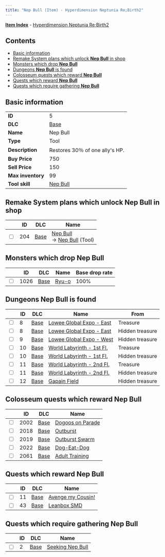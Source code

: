 ```yaml
---
title: "Nep Bull (Item) - Hyperdimension Neptunia Re;Birth2"
---
```


[**Item Index**](/neptunia/rb2/item/index.html) - [Hyperdimension Neptunia Re;Birth2](/neptunia/rb2)

## Contents

- [Basic information](#basic-information)
- [Remake System plans which unlock **Nep Bull** in shop](#remake-system-plans-which-unlock-nep-bull-in-shop)
- [Monsters which drop **Nep Bull**](#monsters-which-drop-nep-bull)
- [Dungeons **Nep Bull** is found](#dungeons-nep-bull-is-found)
- [Colosseum quests which reward **Nep Bull**](#colosseum-quests-which-reward-nep-bull)
- [Quests which reward **Nep Bull**](#quests-which-reward-nep-bull)
- [Quests which require gathering **Nep Bull**](#quests-which-require-gathering-nep-bull)

## Basic information

|   |   |
| -- | -- |
| **ID** | 5 |
| **DLC** | [Base](/neptunia/rb2/dlc/0-base.html) |
| **Name** | Nep Bull |
| **Type** | Tool |
| **Description** | Restores 30％ of one ally's HP. |
| **Buy Price** | 750 |
| **Sell Price** | 150 |
| **Max inventory** | 99 |
| **Tool skill** | [Nep Bull](/neptunia/rb2/skill/0-10005-nep-bull.html) |

## Remake System plans which unlock **Nep Bull** in shop

|    | ID | DLC | Name |
| -- | -- | --- | ---- |
| <input type="checkbox" id="rb2-remake-0-204" class="trackbox" /> | 204 | [Base](/neptunia/rb2/dlc/0-base.html) | [Nep Bull](/neptunia/rb2/remake/0-204-nep-bull.html)<br />→ [Nep Bull](/neptunia/rb2/item/0-5-nep-bull.html) (Tool) |

## Monsters which drop **Nep Bull**

|    | ID | DLC | Name | Base drop rate |
| -- | -- | --- | ---- | -------------- |
| <input type="checkbox" id="rb2-monster-0-1026" class="trackbox" /> | 1026 | [Base](/neptunia/rb2/dlc/0-base.html) | [Ryu-o](/neptunia/rb2/monster/0-1026-ryu-o.html) | 100% |

## Dungeons **Nep Bull** is found

|    | ID | DLC | Name | From |
| -- | -- | --- | ---- | ---- |
| <input type="checkbox" id="rb2-dungeon-0-8" class="trackbox" /> | 8 | [Base](/neptunia/rb2/dlc/0-base.html) | [Lowee Global Expo - East](/neptunia/rb2/dungeon/0-8-lowee-global-expo-east.html) | Treasure |
| <input type="checkbox" id="rb2-dungeon-0-8" class="trackbox" /> | 8 | [Base](/neptunia/rb2/dlc/0-base.html) | [Lowee Global Expo - East](/neptunia/rb2/dungeon/0-8-lowee-global-expo-east.html) | Hidden treasure |
| <input type="checkbox" id="rb2-dungeon-0-9" class="trackbox" /> | 9 | [Base](/neptunia/rb2/dlc/0-base.html) | [Lowee Global Expo - West](/neptunia/rb2/dungeon/0-9-lowee-global-expo-west.html) | Hidden treasure |
| <input type="checkbox" id="rb2-dungeon-0-10" class="trackbox" /> | 10 | [Base](/neptunia/rb2/dlc/0-base.html) | [World Labyrinth - 1st Fl.](/neptunia/rb2/dungeon/0-10-world-labyrinth-1st-fl.html) | Treasure |
| <input type="checkbox" id="rb2-dungeon-0-10" class="trackbox" /> | 10 | [Base](/neptunia/rb2/dlc/0-base.html) | [World Labyrinth - 1st Fl.](/neptunia/rb2/dungeon/0-10-world-labyrinth-1st-fl.html) | Hidden treasure |
| <input type="checkbox" id="rb2-dungeon-0-11" class="trackbox" /> | 11 | [Base](/neptunia/rb2/dlc/0-base.html) | [World Labyrinth - 2nd Fl.](/neptunia/rb2/dungeon/0-11-world-labyrinth-2nd-fl.html) | Treasure |
| <input type="checkbox" id="rb2-dungeon-0-11" class="trackbox" /> | 11 | [Base](/neptunia/rb2/dlc/0-base.html) | [World Labyrinth - 2nd Fl.](/neptunia/rb2/dungeon/0-11-world-labyrinth-2nd-fl.html) | Hidden treasure |
| <input type="checkbox" id="rb2-dungeon-0-12" class="trackbox" /> | 12 | [Base](/neptunia/rb2/dlc/0-base.html) | [Gapain Field](/neptunia/rb2/dungeon/0-12-gapain-field.html) | Hidden treasure |

## Colosseum quests which reward **Nep Bull**

|    | ID | DLC | Name |
| -- | -- | --- | ---- |
| <input type="checkbox" id="rb2-colosseum-0-2002" class="trackbox" /> | 2002 | [Base](/neptunia/rb2/dlc/0-base.html) | [Dogoos on Parade](/neptunia/rb2/colosseum/0-2002-dogoos-on-parade.html) |
| <input type="checkbox" id="rb2-colosseum-0-2018" class="trackbox" /> | 2018 | [Base](/neptunia/rb2/dlc/0-base.html) | [Outburst](/neptunia/rb2/colosseum/0-2018-outburst.html) |
| <input type="checkbox" id="rb2-colosseum-0-2019" class="trackbox" /> | 2019 | [Base](/neptunia/rb2/dlc/0-base.html) | [Outburst Swarm](/neptunia/rb2/colosseum/0-2019-outburst-swarm.html) |
| <input type="checkbox" id="rb2-colosseum-0-2022" class="trackbox" /> | 2022 | [Base](/neptunia/rb2/dlc/0-base.html) | [Dog-Eat-Dog](/neptunia/rb2/colosseum/0-2022-dog-eat-dog.html) |
| <input type="checkbox" id="rb2-colosseum-0-2061" class="trackbox" /> | 2061 | [Base](/neptunia/rb2/dlc/0-base.html) | [Adult Training](/neptunia/rb2/colosseum/0-2061-adult-training.html) |

## Quests which reward **Nep Bull**

|    | ID | DLC | Name |
| -- | -- | --- | ---- |
| <input type="checkbox" id="rb2-quest-0-11" class="trackbox" /> | 11 | [Base](/neptunia/rb2/dlc/0-base.html) | [Avenge my Cousin!](/neptunia/rb2/quest/0-11-avenge-my-cousin.html) |
| <input type="checkbox" id="rb2-quest-0-43" class="trackbox" /> | 43 | [Base](/neptunia/rb2/dlc/0-base.html) | [Leanbox SMD](/neptunia/rb2/quest/0-43-leanbox-smd.html) |

## Quests which require gathering **Nep Bull**

|    | ID | DLC | Name |
| -- | -- | --- | ---- |
| <input type="checkbox" id="rb2-quest-0-2" class="trackbox" /> | 2 | [Base](/neptunia/rb2/dlc/0-base.html) | [Seeking Nep Bull](/neptunia/rb2/quest/0-2-seeking-nep-bull.html) |